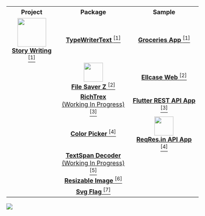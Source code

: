    <table align='center'>
    <!-- Title Line -->
    <tr align='center'>
      <th><b>Project</b></th>
      <th><b>Package</b></th>
      <th><b>Sample</b></th>
    </tr>
      <!-- Line 1 -->
      <tr align='center'>
        <td>
          <a href='https://play.google.com/store/apps/details?id=app.inidia.tuliscerita'>
            <img src='https://user-images.githubusercontent.com/45191605/167240011-5e9aeb91-b5f1-402a-8bdf-b39d507c789c.png' width=75/>
            </br>
          <b>Story Writing</b> <sup>[1]</sup>
          </a>
        </td>
        <td>
          <a href='https://pub.dev/packages/typewritertext'>
            <b>TypeWriterText</b> <sup>[1]</sup>
          </a>
        </td>
        <td>
          <a href='https://github.com/Nialixus/groceries-app'>
            <b>Groceries App</b> <sup>[1]</sup>
          </a>
        </td>
      </tr>
      <!-- Line 2 -->
      <tr align='center'>
        <td>
        </td>
        <td>
          <a href='https://pub.dev/packages/filesaverz'>
            <img src='https://user-images.githubusercontent.com/45191605/167240018-7ee15f24-ff2d-48f5-84d6-8be0dc4207fe.png' width=50/>
            </br>
            <b>File Saver Z</b> <sup>[2]</sup>
          </a>
        </td>
        <td>
          <a href='https://github.com/Nialixus/minimalist-web-app'>
            <b>Ellcase Web</b> <sup>[2]</sup>
          </a>
        </td>
      </tr>
      <!-- Line 3 -->
      <tr align='center'>
        <td></td>
        <td>
          <a href='https://github.com/Nialixus/richtrex'>
            <b>RichTrex</b>
            </br>
            (Working In Progress) <sup>[3]</sup>
          </a>
        </td>
        <td>
          <a href='https://github.com/Nialixus/flutter-restapi'>
            <b>Flutter REST API App</b> <sup>[3]</sup>
          </a>
        </td>
      </tr>
      <!-- Line 4 -->
      <tr align='center'>
        <td></td>
        <td>
           <a href='https://pub.dev/packages/richtrex_colorpicker'>
            <b>Color Picker</b> <sup>[4]</sup>
          </a>
        </td>
        <td>
          <a href='https://github.com/Nialixus/flutter-reqres'>
            <img src='https://user-images.githubusercontent.com/45191605/170668043-3b3ba0f0-7348-45a1-ab9f-b12744a35aa2.png' width=50/>
            </br>
            <b>ReqRes.in API App</b> <sup>[4]</sup>
          </a>
        </td>
      </tr>
      <tr align="center">
         <td>
         </td>
         <td>
            <a href='https://github.com/Nialixus/richtrex_format'>
            <b>TextSpan Decoder</b></br>
            (Working In Progress) <sup>[5]</sup>
         </td>
         <td>
         </td>
      </tr>
      <tr align="center">
         <td>
         </td>
         <td>
            <a href='https://pub.dev/packages/richtrex_image'>
            <b>Resizable Image</b> <sup>[6]</sup>
         </td>
         <td>
         </td>
      </tr>
       <tr align="center">
         <td>
         </td>
         <td>
            <a href='https://pub.dev/packages/svg_flag'>
            <b>Svg Flag</b> <sup>[7]</sup>
         </td>
         <td>
         </td>
      </tr>
    </table>
    
 ![](https://komarev.com/ghpvc/?username=Nialixus&label=Views&style=flat-square)
